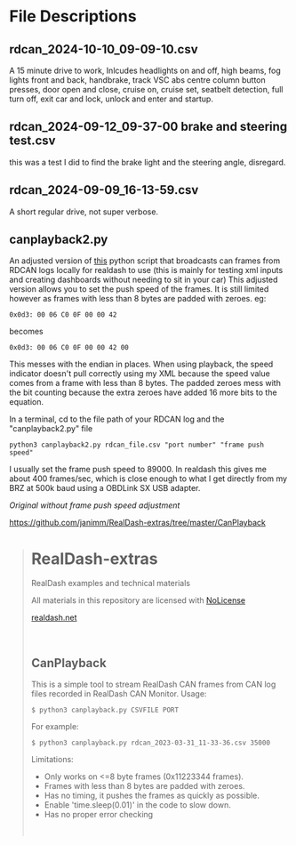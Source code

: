 # File Descriptions

## rdcan_2024-10-10_09-09-10.csv

A 15 minute drive to work, Inlcudes headlights on and off, high beams, fog lights front and back, handbrake, track VSC abs centre column button presses, door open and close, cruise on, cruise set, seatbelt detection, full turn off, exit car and lock, unlock and enter and startup.

## rdcan_2024-09-12_09-37-00 brake and steering test.csv

this was a test I did to find the brake light and the steering angle, disregard.

## rdcan_2024-09-09_16-13-59.csv

A short regular drive, not super verbose.

## canplayback2.py

An adjusted version of [this](https://github.com/janimm/RealDash-extras/tree/master/CanPlayback) python script that broadcasts can frames from RDCAN logs locally for realdash to use (this is mainly for testing xml inputs and creating dashboards without needing to sit in your car)
This adjusted version allows you to set the push speed of the frames. It is still limited however as frames with less than 8 bytes are padded with zeroes. 
eg: 
```
0x0d3: 00 06 C0 0F 00 00 42
```
becomes 
```
0x0d3: 00 06 C0 0F 00 00 42 00
```
This messes with the endian in places. When using playback, the speed indicator doesn't pull correctly using my XML because the speed value comes from a frame with less than 8 bytes. The padded zeroes mess with the bit counting because the extra zeroes have added 16 more bits to the equation.

In a terminal, cd to the file path of your RDCAN log and the "canplayback2.py" file
```
python3 canplayback2.py rdcan_file.csv "port number" "frame push speed"
```
I usually set the frame push speed to 89000. In realdash this gives me about 400 frames/sec, which is close enough to what I get directly from my BRZ at 500k baud using a OBDLink SX USB adapter.

*Original without frame push speed adjustment*

https://github.com/janimm/RealDash-extras/tree/master/CanPlayback
># **RealDash-extras**
>
>RealDash examples and technical materials
>
>All materials in this repository are licensed with [NoLicense](https://github.com/janimm/RealDash/blob/master/LICENSE)
>
>[realdash.net](https://www.realdash.net)
>
>&nbsp;
>## **CanPlayback**
>
>This is a simple tool to stream RealDash CAN frames from CAN log files recorded in RealDash CAN Monitor. Usage:
>
>     $ python3 canplayback.py CSVFILE PORT
>
>For example:
>
>     $ python3 canplayback.py rdcan_2023-03-31_11-33-36.csv 35000
> 
>Limitations:
> 
>- Only works on <=8 byte frames (0x11223344 frames).
>- Frames with less than 8 bytes are padded with zeroes.
>- Has no timing, it pushes the frames as quickly as possible.
>- Enable 'time.sleep(0.01)' in the code to slow down.
>- Has no proper error checking
>
>&nbsp;
